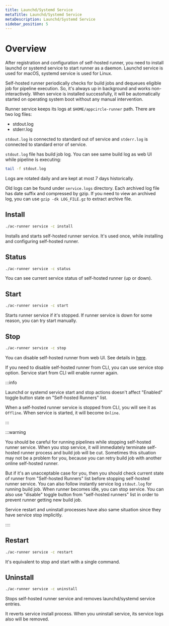 ```yaml
---
title: Launchd/Systemd Service
metaTitle: Launchd/Systemd Service
metaDescription: Launchd/Systemd Service
sidebar_position: 5
---
```


# Overview

After registration and configuration of self-hosted runner, you need to install launchd or systemd service to start runner as a daemon. Launchd service is used for macOS, systemd service is used for Linux.

Self-hosted runner periodically checks for build jobs and dequeues eligible job for pipeline execution. So, it's always up in background and works non-interactively. When service is installed successfully, it will be automatically started on operating system boot without any manual intervention.

Runner service keeps its logs at `$HOME/appcircle-runner` path. There are two log files:

- stdout.log
- stderr.log

`stdout.log` is connected to standard out of service and `stderr.log` is connected to standard error of service.

`stdout.log` file has build job log. You can see same build log as web UI while pipeline is executing:

```bash
tail -f stdout.log
```

Logs are rotated daily and are kept at most 7 days historically.

Old logs can be found under `service.logs` directory. Each archived log file has date suffix and compressed by gzip. If you need to view an archived log, you can use `gzip -dk LOG_FILE.gz` to extract archive file.

## Install

```bash
./ac-runner service -c install
```

Installs and starts self-hosted runner service. It's used once, while installing and configuring self-hosted runner.

## Status

```bash
./ac-runner service -c status
```

You can see current service status of self-hosted runner (up or down).

## Start

```bash
./ac-runner service -c start
```

Starts runner service if it's stopped. If runner service is down for some reason, you can try start manually.

## Stop

```bash
./ac-runner service -c stop
```

You can disable self-hosted runner from web UI. See details in [here](https://docs.appcircle.io/self-hosted-runner/manage-runners).

If you need to disable self-hosted runner from CLI, you can use service stop option. Service start from CLI will enable runner again.

:::info

Launchd or systemd service start and stop actions doesn't affect "Enabled" toggle button state on "Self-hosted Runners" list.

When a self-hosted runner service is stopped from CLI, you will see it as `Offline`. When service is started, it will become `Online`.

:::

:::warning

You should be careful for running pipelines while stopping self-hosted runner service. When you stop service, it will immediately terminate self-hosted runner process and build job will be cut. Sometimes this situation may not be a problem for you, because you can retry build job with another online self-hosted runner.

But if it's an unacceptable case for you, then you should check current state of runner from "Self-hosted Runners" list before stopping self-hosted runner service. You can also follow instantly service log `stdout.log` for running build job. When runner becomes idle, you can stop service. You can also use "disable" toggle button from "self-hosted runners" list in order to prevent runner getting new build job.

Service restart and uninstall processes have also same situation since they have service stop implicitly.

::::

## Restart

```bash
./ac-runner service -c restart
```

It's equivalent to stop and start with a single command.

## Uninstall

```bash
./ac-runner service -c uninstall
```

Stops self-hosted runner service and removes launchd/systemd service entries.

It reverts service install process. When you uninstall service, its service logs also will be removed.
